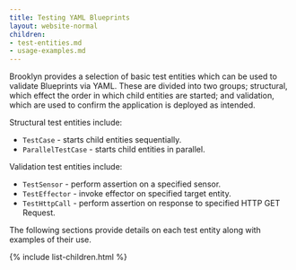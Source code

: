 ```yaml
---
title: Testing YAML Blueprints
layout: website-normal
children:
- test-entities.md
- usage-examples.md
---
```


Brooklyn provides a selection of basic test entities which can be used to validate Blueprints via YAML. These are divided into two groups; structural, which effect the order in which child entities are started; and validation, which are used to confirm the application is deployed as intended.

Structural test entities include:

- `TestCase`  - starts child entities sequentially.
- `ParallelTestCase` - starts child entities in parallel.

Validation test entities include:

- `TestSensor` - perform assertion on a specified sensor.
- `TestEffector` - invoke effector on specified target entity.
- `TestHttpCall` - perform assertion on response to specified HTTP GET Request.

The following sections provide details on each test entity along with examples of their use.

{% include list-children.html %}

